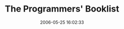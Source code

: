 ---
date: 2006-05-25 16:02:33
link:
  source: delicious
  source_url: https://del.icio.us/roytang
  text: The Programmers' Booklist
  url: http://sunir.org/booklist/
slug: the-programmers-booklist
source: delicious
tags:
- books
- cool
title: The Programmers' Booklist
---
